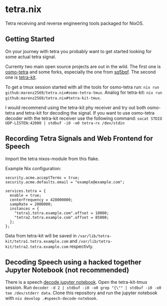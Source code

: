 # tetra.nix

Tetra receiving and reverse engineering tools packaged for NixOS.

## Getting Started

On your journey with tetra you probably want to get started looking for some actual tetra signal.

Currenty two main open source projects are out in the wild.
The first one is [osmo-tetra](https://github.com/osmocom/osmo-tetra) and some forks, especially the one from [sq5bpf](https://github.com/sq5bpf/osmo-tetra-sq5bpf).
The second one is [tetra-kit](https://gitlab.com/larryth/tetra-kit).

To get a tmux session started with all the tools for osmo-tetra run: `nix run github:marenz2569/tetra.nix#osmo-tetra-tmux`.
Analog for tetra-kit: `nix run github:marenz2569/tetra.nix#tetra-kit-tmux`.

I would recommend using the tetra-kit phy receiver and try out both osmo-tetra and tetra-kit for decoding the signal.
If you want to use osmo-tetra decoder with the tetra-kit receiver use the following command: `socat STDIO UDP-LISTEN:42000 | stdbuf -i0 -o0 tetra-rx /dev/stdin` 

## Recording Tetra Signals and Web Frontend for Speech

Import the tetra nixos-module from this flake.

Example Nix configuration:

```
security.acme.acceptTerms = true;
security.acme.defaults.email = "example@example.com";

services.tetra = {
  enable = true;
  centerFrequency = 428000000;
  sampRate = 2000000;
  instances = {
    "tetra1.tetra.example.com".offset = 10000;
    "tetra2.tetra.example.com".offset = 85000;
  };
};
```

Data from tetra-kit will be saved in `/var/lib/tetra-kit/tetra1.tetra.example.com` and `/var/lib/tetra-kit/tetra2.tetra.example.com` respectivly.

## Decoding Speech using a hacked together Jupyter Notebook (not recommended)

There is a speech [decode jupyter notebook](https://github.com/marenz2569/tetra.nix/blob/master/Speech%20Decode.ipynb).
Open the tetra-kit-tmux session. Run `decoder -d 2 | stdbuf -i0 -o0 grep "{\"" | stdbuf -i0 -o0 tee /dev/stderr data`.
Clone this repository and run the jupyter notebook with `nix develop .#speech-decode-notebook`.
